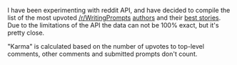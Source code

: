I have been experimenting with reddit API, and have decided to compile the list of the most upvoted [/r/WritingPrompts](https://www.reddit.com/r/WritingPrompts/) [authors](http://orangemind.io/top-authors) and their [best stories](http://orangemind.io/top-stories-all). Due to the limitations of the API the data can not be 100% exact, but it's pretty close.

"Karma" is calculated based on the number of upvotes to top-level comments, other comments and submitted prompts don't count.


